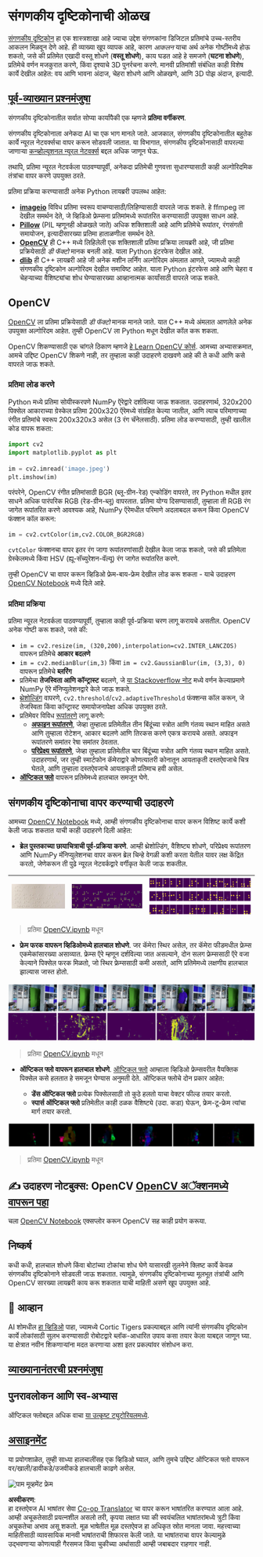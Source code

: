 <!--
CO_OP_TRANSLATOR_METADATA:
{
  "original_hash": "4bedc8e702db17260cfe824d58b6cfd4",
  "translation_date": "2025-08-26T09:37:32+00:00",
  "source_file": "lessons/4-ComputerVision/06-IntroCV/README.md",
  "language_code": "mr"
}
-->
# संगणकीय दृष्टिकोनाची ओळख

[संगणकीय दृष्टिकोन](https://wikipedia.org/wiki/Computer_vision) हा एक शास्त्रशाखा आहे ज्याचा उद्देश संगणकांना डिजिटल प्रतिमांचे उच्च-स्तरीय आकलन मिळवून देणे आहे. ही व्याख्या खूप व्यापक आहे, कारण *आकलन* याचा अर्थ अनेक गोष्टींमध्ये होऊ शकतो, जसे की प्रतिमेत एखादी वस्तू शोधणे (**वस्तू शोधणे**), काय घडत आहे हे समजणे (**घटना शोधणे**), प्रतिमेचे वर्णन मजकुरात करणे, किंवा दृश्याचे 3D पुनर्रचना करणे. मानवी प्रतिमांशी संबंधित काही विशेष कार्ये देखील आहेत: वय आणि भावना अंदाज, चेहरा शोधणे आणि ओळखणे, आणि 3D पोझ अंदाज, इत्यादी.

## [पूर्व-व्याख्यान प्रश्नमंजुषा](https://ff-quizzes.netlify.app/en/ai/quiz/11)

संगणकीय दृष्टिकोनातील सर्वात सोप्या कार्यांपैकी एक म्हणजे **प्रतिमा वर्गीकरण**.

संगणकीय दृष्टिकोनाला अनेकदा AI चा एक भाग मानले जाते. आजकाल, संगणकीय दृष्टिकोनातील बहुतेक कार्ये न्यूरल नेटवर्क्सचा वापर करून सोडवली जातात. या विभागात, संगणकीय दृष्टिकोनासाठी वापरल्या जाणाऱ्या [कन्व्होल्यूशनल न्यूरल नेटवर्क्स](../07-ConvNets/README.md) बद्दल अधिक जाणून घेऊ.

तथापि, प्रतिमा न्यूरल नेटवर्कला पाठवण्यापूर्वी, अनेकदा प्रतिमेची गुणवत्ता सुधारण्यासाठी काही अल्गोरिदमिक तंत्रांचा वापर करणे उपयुक्त ठरते.

प्रतिमा प्रक्रिया करण्यासाठी अनेक Python लायब्ररी उपलब्ध आहेत:

* **[imageio](https://imageio.readthedocs.io/en/stable/)** विविध प्रतिमा स्वरूप वाचण्यासाठी/लिहिण्यासाठी वापरले जाऊ शकते. हे ffmpeg ला देखील समर्थन देते, जे व्हिडिओ फ्रेम्सना प्रतिमांमध्ये रूपांतरित करण्यासाठी उपयुक्त साधन आहे.
* **[Pillow](https://pillow.readthedocs.io/en/stable/index.html)** (PIL म्हणूनही ओळखले जाते) अधिक शक्तिशाली आहे आणि प्रतिमेचे रूपांतर, रंगसंगती समायोजन, इत्यादीसारख्या प्रतिमा हाताळणीला समर्थन देते.
* **[OpenCV](https://opencv.org/)** ही C++ मध्ये लिहिलेली एक शक्तिशाली प्रतिमा प्रक्रिया लायब्ररी आहे, जी प्रतिमा प्रक्रियेसाठी *डी फॅक्टो* मानक बनली आहे. याला Python इंटरफेस देखील आहे.
* **[dlib](http://dlib.net/)** ही C++ लायब्ररी आहे जी अनेक मशीन लर्निंग अल्गोरिदम अंमलात आणते, ज्यामध्ये काही संगणकीय दृष्टिकोन अल्गोरिदम देखील समाविष्ट आहेत. याला Python इंटरफेस आहे आणि चेहरा व चेहऱ्याच्या वैशिष्ट्यांचा शोध घेण्यासारख्या आव्हानात्मक कार्यांसाठी वापरले जाऊ शकते.

## OpenCV

[OpenCV](https://opencv.org/) ला प्रतिमा प्रक्रियेसाठी *डी फॅक्टो* मानक मानले जाते. यात C++ मध्ये अंमलात आणलेले अनेक उपयुक्त अल्गोरिदम आहेत. तुम्ही OpenCV ला Python मधून देखील कॉल करू शकता.

OpenCV शिकण्यासाठी एक चांगले ठिकाण म्हणजे [हे Learn OpenCV कोर्स](https://learnopencv.com/getting-started-with-opencv/). आमच्या अभ्यासक्रमात, आमचे उद्दिष्ट OpenCV शिकणे नाही, तर तुम्हाला काही उदाहरणे दाखवणे आहे की ते कधी आणि कसे वापरले जाऊ शकते.

### प्रतिमा लोड करणे

Python मध्ये प्रतिमा सोयीस्करपणे NumPy ऍरेद्वारे दर्शविल्या जाऊ शकतात. उदाहरणार्थ, 320x200 पिक्सेल आकाराच्या ग्रेस्केल प्रतिमा 200x320 ऍरेमध्ये संग्रहित केल्या जातील, आणि त्याच परिमाणाच्या रंगीत प्रतिमांचे स्वरूप 200x320x3 असेल (3 रंग चॅनेलसाठी). प्रतिमा लोड करण्यासाठी, तुम्ही खालील कोड वापरू शकता:

```python
import cv2
import matplotlib.pyplot as plt

im = cv2.imread('image.jpeg')
plt.imshow(im)
```

परंपरेने, OpenCV रंगीत प्रतिमांसाठी BGR (ब्लू-ग्रीन-रेड) एन्कोडिंग वापरते, तर Python मधील इतर साधने अधिक पारंपरिक RGB (रेड-ग्रीन-ब्लू) वापरतात. प्रतिमा योग्य दिसण्यासाठी, तुम्हाला ती RGB रंग जागेत रूपांतरित करणे आवश्यक आहे, NumPy ऍरेमधील परिमाणे अदलाबदल करून किंवा OpenCV फंक्शन कॉल करून:

```python
im = cv2.cvtColor(im,cv2.COLOR_BGR2RGB)
```

`cvtColor` फंक्शनचा वापर इतर रंग जागा रूपांतरणांसाठी देखील केला जाऊ शकतो, जसे की प्रतिमेला ग्रेस्केलमध्ये किंवा HSV (ह्यू-सॅच्युरेशन-वॅल्यू) रंग जागेत रूपांतरित करणे.

तुम्ही OpenCV चा वापर करून व्हिडिओ फ्रेम-बाय-फ्रेम देखील लोड करू शकता - याचे उदाहरण [OpenCV Notebook](../../../../../lessons/4-ComputerVision/06-IntroCV/OpenCV.ipynb) मध्ये दिले आहे.

### प्रतिमा प्रक्रिया

प्रतिमा न्यूरल नेटवर्कला पाठवण्यापूर्वी, तुम्हाला काही पूर्व-प्रक्रिया चरण लागू करायचे असतील. OpenCV अनेक गोष्टी करू शकते, जसे की:

* `im = cv2.resize(im, (320,200),interpolation=cv2.INTER_LANCZOS)` वापरून प्रतिमेचे **आकार बदलणे**  
* `im = cv2.medianBlur(im,3)` किंवा `im = cv2.GaussianBlur(im, (3,3), 0)` वापरून प्रतिमेचे **ब्लरिंग**  
* प्रतिमेचा **तेजस्विता आणि कॉन्ट्रास्ट** बदलणे, जे [या Stackoverflow नोट](https://stackoverflow.com/questions/39308030/how-do-i-increase-the-contrast-of-an-image-in-python-opencv) मध्ये वर्णन केल्याप्रमाणे NumPy ऍरे मॅनिप्युलेशनद्वारे केले जाऊ शकते.  
* [थ्रेशोल्डिंग](https://docs.opencv.org/4.x/d7/d4d/tutorial_py_thresholding.html) वापरणे, `cv2.threshold`/`cv2.adaptiveThreshold` फंक्शन्स कॉल करून, जे तेजस्विता किंवा कॉन्ट्रास्ट समायोजनापेक्षा अधिक उपयुक्त ठरते.  
* प्रतिमेवर विविध [रूपांतरणे](https://docs.opencv.org/4.5.5/da/d6e/tutorial_py_geometric_transformations.html) लागू करणे:  
    - **[अफाइन रूपांतरणे](https://docs.opencv.org/4.5.5/d4/d61/tutorial_warp_affine.html)**, जेव्हा तुम्हाला प्रतिमेतील तीन बिंदूंच्या स्त्रोत आणि गंतव्य स्थान माहित असते आणि तुम्हाला रोटेशन, आकार बदलणे आणि तिरकस करणे एकत्र करायचे असते. अफाइन रूपांतरणे समांतर रेषा समांतर ठेवतात.  
    - **[परिप्रेक्ष्य रूपांतरणे](https://medium.com/analytics-vidhya/opencv-perspective-transformation-9edffefb2143)**, जेव्हा तुम्हाला प्रतिमेतील चार बिंदूंच्या स्त्रोत आणि गंतव्य स्थान माहित असते. उदाहरणार्थ, जर तुम्ही स्मार्टफोन कॅमेराद्वारे कोणत्यातरी कोनातून आयताकृती दस्तऐवजाचे चित्र घेतले, आणि तुम्हाला दस्तऐवजाचे आयताकृती प्रतिमाच हवी असेल.  
* **[ऑप्टिकल फ्लो](https://docs.opencv.org/4.5.5/d4/dee/tutorial_optical_flow.html)** वापरून प्रतिमेमध्ये हालचाल समजून घेणे.  

## संगणकीय दृष्टिकोनाचा वापर करण्याची उदाहरणे

आमच्या [OpenCV Notebook](../../../../../lessons/4-ComputerVision/06-IntroCV/OpenCV.ipynb) मध्ये, आम्ही संगणकीय दृष्टिकोनाचा वापर करून विशिष्ट कार्ये कशी केली जाऊ शकतात याची काही उदाहरणे दिली आहेत:

* **ब्रेल पुस्तकाच्या छायाचित्राची पूर्व-प्रक्रिया करणे**. आम्ही थ्रेशोल्डिंग, वैशिष्ट्य शोधणे, परिप्रेक्ष्य रूपांतरण आणि NumPy मॅनिप्युलेशनचा वापर करून ब्रेल चिन्हे वेगळी कशी करता येतील यावर लक्ष केंद्रित करतो, जेणेकरून ती पुढे न्यूरल नेटवर्कद्वारे वर्गीकृत केली जाऊ शकतील.

![ब्रेल प्रतिमा](../../../../../translated_images/braille.341962ff76b1bd7044409371d3de09ced5028132aef97344ea4b7468c1208126.mr.jpeg) | ![पूर्व-प्रक्रिया केलेली ब्रेल प्रतिमा](../../../../../translated_images/braille-result.46530fea020b03c76aac532d7d6eeef7f6fb35b55b1001cd21627907dabef3ed.mr.png) | ![ब्रेल चिन्हे](../../../../../translated_images/braille-symbols.0159185ab69d533909dc4d7d26a1971b51401c6a80eb3a5584f250ea880af88b.mr.png)  
----|-----|-----

> प्रतिमा [OpenCV.ipynb](../../../../../lessons/4-ComputerVision/06-IntroCV/OpenCV.ipynb) मधून

* **फ्रेम फरक वापरून व्हिडिओमध्ये हालचाल शोधणे**. जर कॅमेरा स्थिर असेल, तर कॅमेरा फीडमधील फ्रेम्स एकमेकांसारख्या असाव्यात. फ्रेम्स ऍरे म्हणून दर्शविल्या जात असल्याने, दोन सलग फ्रेम्ससाठी ऍरे वजा केल्याने पिक्सेल फरक मिळतो, जो स्थिर फ्रेम्ससाठी कमी असतो, आणि प्रतिमेमध्ये लक्षणीय हालचाल झाल्यास जास्त होतो.

![व्हिडिओ फ्रेम्स आणि फ्रेम फरकांची प्रतिमा](../../../../../translated_images/frame-difference.706f805491a0883c938e16447bf5eb2f7d69e812c7f743cbe7d7c7645168f81f.mr.png)

> प्रतिमा [OpenCV.ipynb](../../../../../lessons/4-ComputerVision/06-IntroCV/OpenCV.ipynb) मधून

* **ऑप्टिकल फ्लो वापरून हालचाल शोधणे**. [ऑप्टिकल फ्लो](https://docs.opencv.org/3.4/d4/dee/tutorial_optical_flow.html) आम्हाला व्हिडिओ फ्रेम्सवरील वैयक्तिक पिक्सेल कसे हलतात हे समजून घेण्यास अनुमती देते. ऑप्टिकल फ्लोचे दोन प्रकार आहेत:

   - **डेंस ऑप्टिकल फ्लो** प्रत्येक पिक्सेलसाठी तो कुठे हलतो याचा वेक्टर फील्ड तयार करतो.  
   - **स्पार्स ऑप्टिकल फ्लो** प्रतिमेतील काही ठळक वैशिष्ट्ये (उदा. कडा) घेऊन, फ्रेम-टू-फ्रेम त्यांचा मार्ग तयार करतो.  

![ऑप्टिकल फ्लोची प्रतिमा](../../../../../translated_images/optical.1f4a94464579a83a10784f3c07fe7228514714b96782edf50e70ccd59d2d8c4f.mr.png)

> प्रतिमा [OpenCV.ipynb](../../../../../lessons/4-ComputerVision/06-IntroCV/OpenCV.ipynb) मधून

## ✍️ उदाहरण नोटबुक्स: OpenCV [OpenCV अॅक्शनमध्ये वापरून पहा](../../../../../lessons/4-ComputerVision/06-IntroCV/OpenCV.ipynb)

चला [OpenCV Notebook](../../../../../lessons/4-ComputerVision/06-IntroCV/OpenCV.ipynb) एक्सप्लोर करून OpenCV सह काही प्रयोग करूया.

## निष्कर्ष

कधी कधी, हालचाल शोधणे किंवा बोटांच्या टोकांचा शोध घेणे यासारखी तुलनेने क्लिष्ट कार्ये केवळ संगणकीय दृष्टिकोनाने सोडवली जाऊ शकतात. त्यामुळे, संगणकीय दृष्टिकोनाच्या मूलभूत तंत्रांची आणि OpenCV सारख्या लायब्ररी काय करू शकतात याची माहिती असणे खूप उपयुक्त आहे.

## 🚀 आव्हान

AI शोमधील [हा व्हिडिओ](https://docs.microsoft.com/shows/ai-show/ai-show--2021-opencv-ai-competition--grand-prize-winners--cortic-tigers--episode-32?WT.mc_id=academic-77998-cacaste) पाहा, ज्यामध्ये Cortic Tigers प्रकल्पाबद्दल आणि त्यांनी संगणकीय दृष्टिकोन कार्ये लोकांसाठी सुलभ करण्यासाठी रोबोटद्वारे ब्लॉक-आधारित उपाय कसा तयार केला याबद्दल जाणून घ्या. या क्षेत्रात नवीन शिकणाऱ्यांना मदत करणाऱ्या अशा इतर प्रकल्पांवर संशोधन करा.

## [व्याख्यानानंतरची प्रश्नमंजुषा](https://ff-quizzes.netlify.app/en/ai/quiz/12)

## पुनरावलोकन आणि स्व-अभ्यास

ऑप्टिकल फ्लोबद्दल अधिक वाचा [या उत्कृष्ट ट्युटोरियलमध्ये](https://learnopencv.com/optical-flow-in-opencv/).

## [असाइनमेंट](lab/README.md)

या प्रयोगशाळेत, तुम्ही साध्या हालचालींसह एक व्हिडिओ घ्याल, आणि तुमचे उद्दिष्ट ऑप्टिकल फ्लो वापरून वर/खाली/डावीकडे/उजवीकडे हालचाली काढणे असेल.

<img src="images/palm-movement.png" width="30%" alt="पाम मूव्हमेंट फ्रेम"/>

**अस्वीकरण**:  
हा दस्तऐवज AI भाषांतर सेवा [Co-op Translator](https://github.com/Azure/co-op-translator) चा वापर करून भाषांतरित करण्यात आला आहे. आम्ही अचूकतेसाठी प्रयत्नशील असलो तरी, कृपया लक्षात घ्या की स्वयंचलित भाषांतरांमध्ये त्रुटी किंवा अचूकतेचा अभाव असू शकतो. मूळ भाषेतील मूळ दस्तऐवज हा अधिकृत स्रोत मानला जावा. महत्त्वाच्या माहितीसाठी व्यावसायिक मानवी भाषांतराची शिफारस केली जाते. या भाषांतराचा वापर केल्यामुळे उद्भवणाऱ्या कोणत्याही गैरसमज किंवा चुकीच्या अर्थासाठी आम्ही जबाबदार राहणार नाही.